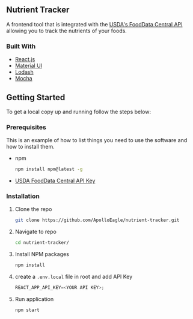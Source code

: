 <!-- ABOUT THE PROJECT -->
## Nutrient Tracker

A frontend tool that is integrated with the [USDA's FoodData Central API](https://fdc.nal.usda.gov/) allowing you to track the nutrients of your foods.

### Built With

* [React.js](https://reactjs.org/)
* [Material UI](https://mui.com/)
* [Lodash](https://lodash.com/)
* [Mocha](https://mochajs.org/)

<!-- GETTING STARTED -->
## Getting Started

To get a local copy up and running follow the steps below:

### Prerequisites

This is an example of how to list things you need to use the software and how to install them.
* npm
  ```sh
  npm install npm@latest -g
  ```
* [USDA FoodData Central API Key](https://fdc.nal.usda.gov/api-key-signup.html)

### Installation

1. Clone the repo
   ```sh
   git clone https://github.com/ApolloEagle/nutrient-tracker.git
   ```
2. Navigate to repo
   ```sh
   cd nutrient-tracker/
   ```
3. Install NPM packages
   ```sh
   npm install
   ```
4. create a `.env.local` file in root and add API Key
   ```js
   REACT_APP_API_KEY=<YOUR API KEY>;
   ```
5. Run application
   ```sh
   npm start
   ```
